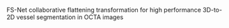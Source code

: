 FS-Net collaborative flattening transformation for high performance 3D-to-2D vessel segmentation in OCTA images
